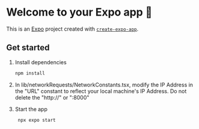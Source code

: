 # Welcome to your Expo app 👋

This is an [Expo](https://expo.dev) project created with [`create-expo-app`](https://www.npmjs.com/package/create-expo-app).

## Get started

1. Install dependencies

   ```bash
   npm install
   ```

2. In lib/networkRequests/NetworkConstants.tsx, modify the IP Address in the "URL" constant to reflect your local machine's IP Address.
Do not delete the "http://" or ":8000"

3. Start the app

   ```bash
    npx expo start
   ```